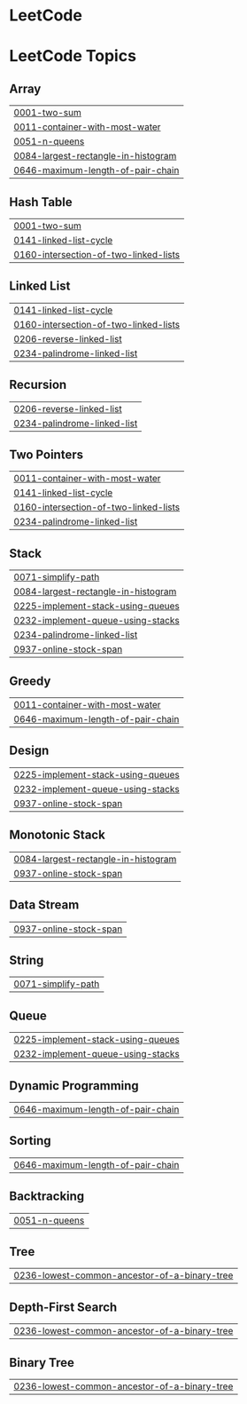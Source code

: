# LeetCode
<!---LeetCode Topics Start-->
# LeetCode Topics
## Array
|  |
| ------- |
| [0001-two-sum](https://github.com/sahilraut05/LeetCode/tree/master/0001-two-sum) |
| [0011-container-with-most-water](https://github.com/sahilraut05/LeetCode/tree/master/0011-container-with-most-water) |
| [0051-n-queens](https://github.com/sahilraut05/LeetCode/tree/master/0051-n-queens) |
| [0084-largest-rectangle-in-histogram](https://github.com/sahilraut05/LeetCode/tree/master/0084-largest-rectangle-in-histogram) |
| [0646-maximum-length-of-pair-chain](https://github.com/sahilraut05/LeetCode/tree/master/0646-maximum-length-of-pair-chain) |
## Hash Table
|  |
| ------- |
| [0001-two-sum](https://github.com/sahilraut05/LeetCode/tree/master/0001-two-sum) |
| [0141-linked-list-cycle](https://github.com/sahilraut05/LeetCode/tree/master/0141-linked-list-cycle) |
| [0160-intersection-of-two-linked-lists](https://github.com/sahilraut05/LeetCode/tree/master/0160-intersection-of-two-linked-lists) |
## Linked List
|  |
| ------- |
| [0141-linked-list-cycle](https://github.com/sahilraut05/LeetCode/tree/master/0141-linked-list-cycle) |
| [0160-intersection-of-two-linked-lists](https://github.com/sahilraut05/LeetCode/tree/master/0160-intersection-of-two-linked-lists) |
| [0206-reverse-linked-list](https://github.com/sahilraut05/LeetCode/tree/master/0206-reverse-linked-list) |
| [0234-palindrome-linked-list](https://github.com/sahilraut05/LeetCode/tree/master/0234-palindrome-linked-list) |
## Recursion
|  |
| ------- |
| [0206-reverse-linked-list](https://github.com/sahilraut05/LeetCode/tree/master/0206-reverse-linked-list) |
| [0234-palindrome-linked-list](https://github.com/sahilraut05/LeetCode/tree/master/0234-palindrome-linked-list) |
## Two Pointers
|  |
| ------- |
| [0011-container-with-most-water](https://github.com/sahilraut05/LeetCode/tree/master/0011-container-with-most-water) |
| [0141-linked-list-cycle](https://github.com/sahilraut05/LeetCode/tree/master/0141-linked-list-cycle) |
| [0160-intersection-of-two-linked-lists](https://github.com/sahilraut05/LeetCode/tree/master/0160-intersection-of-two-linked-lists) |
| [0234-palindrome-linked-list](https://github.com/sahilraut05/LeetCode/tree/master/0234-palindrome-linked-list) |
## Stack
|  |
| ------- |
| [0071-simplify-path](https://github.com/sahilraut05/LeetCode/tree/master/0071-simplify-path) |
| [0084-largest-rectangle-in-histogram](https://github.com/sahilraut05/LeetCode/tree/master/0084-largest-rectangle-in-histogram) |
| [0225-implement-stack-using-queues](https://github.com/sahilraut05/LeetCode/tree/master/0225-implement-stack-using-queues) |
| [0232-implement-queue-using-stacks](https://github.com/sahilraut05/LeetCode/tree/master/0232-implement-queue-using-stacks) |
| [0234-palindrome-linked-list](https://github.com/sahilraut05/LeetCode/tree/master/0234-palindrome-linked-list) |
| [0937-online-stock-span](https://github.com/sahilraut05/LeetCode/tree/master/0937-online-stock-span) |
## Greedy
|  |
| ------- |
| [0011-container-with-most-water](https://github.com/sahilraut05/LeetCode/tree/master/0011-container-with-most-water) |
| [0646-maximum-length-of-pair-chain](https://github.com/sahilraut05/LeetCode/tree/master/0646-maximum-length-of-pair-chain) |
## Design
|  |
| ------- |
| [0225-implement-stack-using-queues](https://github.com/sahilraut05/LeetCode/tree/master/0225-implement-stack-using-queues) |
| [0232-implement-queue-using-stacks](https://github.com/sahilraut05/LeetCode/tree/master/0232-implement-queue-using-stacks) |
| [0937-online-stock-span](https://github.com/sahilraut05/LeetCode/tree/master/0937-online-stock-span) |
## Monotonic Stack
|  |
| ------- |
| [0084-largest-rectangle-in-histogram](https://github.com/sahilraut05/LeetCode/tree/master/0084-largest-rectangle-in-histogram) |
| [0937-online-stock-span](https://github.com/sahilraut05/LeetCode/tree/master/0937-online-stock-span) |
## Data Stream
|  |
| ------- |
| [0937-online-stock-span](https://github.com/sahilraut05/LeetCode/tree/master/0937-online-stock-span) |
## String
|  |
| ------- |
| [0071-simplify-path](https://github.com/sahilraut05/LeetCode/tree/master/0071-simplify-path) |
## Queue
|  |
| ------- |
| [0225-implement-stack-using-queues](https://github.com/sahilraut05/LeetCode/tree/master/0225-implement-stack-using-queues) |
| [0232-implement-queue-using-stacks](https://github.com/sahilraut05/LeetCode/tree/master/0232-implement-queue-using-stacks) |
## Dynamic Programming
|  |
| ------- |
| [0646-maximum-length-of-pair-chain](https://github.com/sahilraut05/LeetCode/tree/master/0646-maximum-length-of-pair-chain) |
## Sorting
|  |
| ------- |
| [0646-maximum-length-of-pair-chain](https://github.com/sahilraut05/LeetCode/tree/master/0646-maximum-length-of-pair-chain) |
## Backtracking
|  |
| ------- |
| [0051-n-queens](https://github.com/sahilraut05/LeetCode/tree/master/0051-n-queens) |
## Tree
|  |
| ------- |
| [0236-lowest-common-ancestor-of-a-binary-tree](https://github.com/sahilraut05/LeetCode/tree/master/0236-lowest-common-ancestor-of-a-binary-tree) |
## Depth-First Search
|  |
| ------- |
| [0236-lowest-common-ancestor-of-a-binary-tree](https://github.com/sahilraut05/LeetCode/tree/master/0236-lowest-common-ancestor-of-a-binary-tree) |
## Binary Tree
|  |
| ------- |
| [0236-lowest-common-ancestor-of-a-binary-tree](https://github.com/sahilraut05/LeetCode/tree/master/0236-lowest-common-ancestor-of-a-binary-tree) |
<!---LeetCode Topics End-->